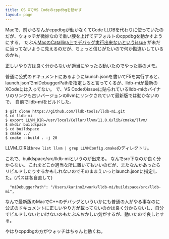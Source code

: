 ```yaml
---
title: OS XでVS Codeのcppdbgを動かす
layout: page
---
```

Macで、前からなんかcppdbgが動かなくてCode LLDBを代わりに使っていたのだが、ウォッチが微妙なので重い腰を上げてデフォルトのcppdbgを動かすようにする。
たぶん[MacのCatallina上でデバッグ実行出来ないというissue](https://github.com/microsoft/vscode-cpptools/issues/3829) が未だに治ってないように見えるのだが、ちょっと信じがたいので何か勘違いしているのかも。

正しいやり方は良く分からないが適当にやったら動いたのでやった事のメモ。

普通に公式のドキュメントにあるようにlaunch.jsonを書いてF5を実行すると、launch.jsonでmiDebuggerPathを指定しろと言ってくるが、lldb-miが最新のXCodeには入ってない。
で、VS Codeのissueに貼られているlldb-miのバイナリのリンクも古いバージョンのllvmにリンクされていて最新版では動かないので、
自前でlldb-miをビルドした。

```
$ git clone https://github.com/lldb-tools/lldb-mi.git
$ cd lldb-mi
$ export LLVM_DIR=/usr/local/Cellar/llvm/11.0.0/lib/cmake/llvm/
$ mkdir buildspace
$ cd buildspace
$ cmake ../
$ cmake --build . -j 20
```

LLVM_DIRは`brew list llvm | grep LLVMConfig.cmake`のディレクトリ。

これで、buildspace/src/lldb-miというのが出来る。
なんでsrc下なのか良く分からない。
これをどこか適当な所に置いてもいいのだが、またなんかあったらリビルドしたりするかもしれないのでそのままえいっとlaunch.jsonに指定した。(パスは各自直して)

```
  "miDebuggerPath": "/Users/karino2/work/lldb-mi/buildspace/src/lldb-mi",
```

なんで最新版のMacでC++のデバッグといういかにも普通の人がやる事なのに公式のドキュメントに正しいやり方が載ってないのかは良く分からないし、自分でビルドしないといけないのもたぶんおかしい気がするが、動いたので良しとする。

やはりcppdbgの方がウォッチはちゃんと動くね。